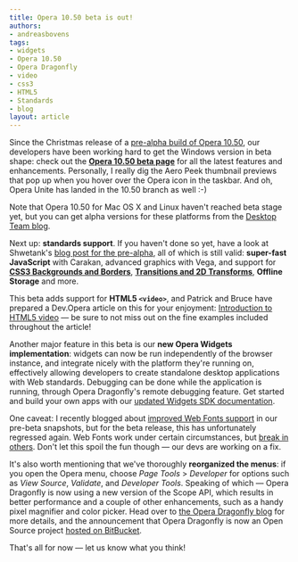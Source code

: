 ```yaml
---
title: Opera 10.50 beta is out!
authors:
- andreasbovens
tags:
- widgets
- Opera 10.50
- Opera Dragonfly
- video
- css3
- HTML5
- Standards
- blog
layout: article
---
```

<p>Since the Christmas release of a <a href="http://my.opera.com/desktopteam/blog/2009/12/22/from-all-of-us-to-all-of-you">pre-alpha build of Opera 10.50</a>, our developers have been working hard to get the Windows version in beta shape: check out the <strong><a href="http://www.opera.com/browser/next/">Opera 10.50 beta page</a></strong> for all the latest features and enhancements. Personally, I really dig the Aero Peek thumbnail previews that pop up when you hover over the Opera icon in the taskbar. And oh, Opera Unite has landed in the 10.50 branch as well :-)</p>

<p>Note that Opera 10.50 for Mac OS X and Linux haven&#39;t reached beta stage yet, but you can get alpha versions for these platforms from the <a href="http://my.opera.com/desktopteam/blog/2010/02/11/windows-beta-released-and-more">Desktop Team blog</a>.</p>

<p>Next up: <strong>standards support</strong>. If you haven&#39;t done so yet, have a look at Shwetank&#39;s <a href="http://my.opera.com/ODIN/blog/opera-10-5-pre-alpha-build-released-here-is-whats-new">blog post for the pre-alpha</a>, all of which is still valid: <strong>super-fast JavaScript</strong> with Carakan, advanced graphics with Vega, and support for <strong><a href="http://dev.opera.com/articles/view/css3-border-background-boxshadow/">CSS3 Backgrounds and Borders</a></strong>, <strong><a href="http://dev.opera.com/articles/view/css3-transitions-and-2d-transforms/">Transitions and 2D Transforms</a></strong>, <strong>Offline Storage</strong> and more.</p>

<p>This beta adds support for <strong>HTML5 <code>&lt;video&gt;</code></strong>, and Patrick and Bruce have prepared a Dev.Opera article on this for your enjoyment: <a href="http://dev.opera.com/articles/view/introduction-html5-video/">Introduction to HTML5 video</a> — be sure to not miss out on the fine examples included throughout the article!</p>

<p>Another major feature in this beta is our <strong>new Opera Widgets implementation</strong>: widgets can now be run independently of the browser instance, and integrate nicely with the platform they&#39;re running on, effectively allowing developers to create standalone desktop applications with Web standards. Debugging can be done while the application is running, through Opera Dragonfly&#39;s remote debugging feature. Get started and build your own apps with our <a href="http://dev.opera.com/articles/view/opera-widgets-sdk/">updated Widgets SDK documentation</a>.</p>

<p>One caveat: I recently blogged about <a href="http://my.opera.com/ODIN/blog/updated-web-fonts-support-in-opera-10-5-snapshot-build">improved Web Fonts support</a> in our pre-beta snapshots, but for the beta release, this has unfortunately regressed again. Web Fonts work under certain circumstances, but <a href="http://www.opentype.info/demo/webfontdemo.html">break in others</a>. Don&#39;t let this spoil the fun though — our devs are working on a fix.</p>

<p>It&#39;s also worth mentioning that we&#39;ve thoroughly <strong>reorganized the menus</strong>: if you open the Opera menu, choose <em>Page Tools</em> &gt; <em>Developer</em> for options such as <em>View Source</em>, <em>Validate</em>, and <em>Developer Tools</em>. Speaking of which — Opera Dragonfly is now using a new version of the Scope API, which results in better performance and a couple of other enhancements, such as a handy pixel magnifier and color picker. Head over to <a href="http://my.opera.com/dragonfly/blog/opera-dragonfly-open-for-business">the Opera Dragonfly blog</a> for more details, and the announcement that Opera Dragonfly is now an Open Source project <a href="http://bitbucket.org/scope/dragonfly-stp-1/">hosted on BitBucket</a>.</p>

<p>That&#39;s all for now — let us know what you think!</p>
